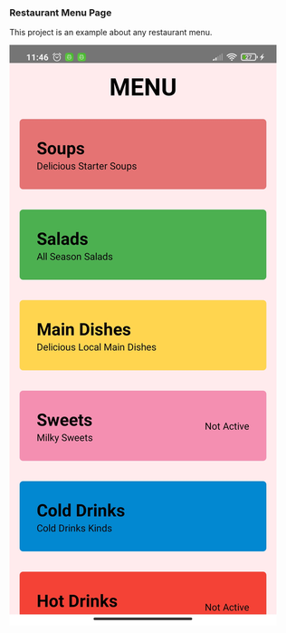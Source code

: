 ### Restaurant Menu Page

This project is an example about any restaurant menu.

![Menu Photo](https://github.com/omur8819/ReactNative-menuPage/blob/main/restaurantMenuPage/src/images/restaurantmenupage1.jpg)

